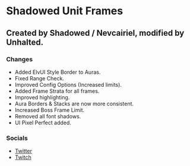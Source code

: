# Shadowed Unit Frames
## Created by Shadowed / Nevcairiel, modified by Unhalted.

### Changes
* Added ElvUI Style Border to Auras.
* Fixed Range Check.
* Improved Config Options (Increased limits).
* Added Frame Strata for all frames.
* Improved highlighting.
* Aura Borders & Stacks are now more consistent.
* Increased Boss Frame Limit.
* Removed all font shadows.
* UI Pixel Perfect added.

### Socials
* [Twitter](https://twitter.com/UnhaltedGB)
* [Twitch](https://www.twitch.tv/unhaltedgb)
